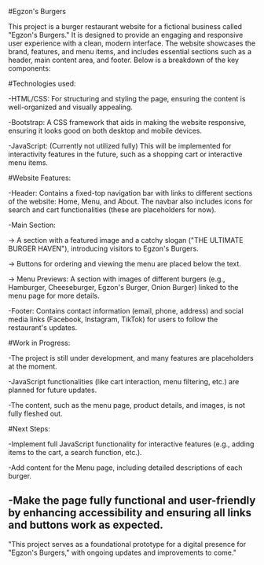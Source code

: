 #Egzon's Burgers

This project is a burger restaurant website for a fictional business called "Egzon's Burgers." It is designed to provide an engaging and responsive user experience with a clean, modern interface. The website showcases the brand, features, and menu items, and includes essential sections such as a header, main content area, and footer. Below is a breakdown of the key components:

#Technologies used:

-HTML/CSS: For structuring and styling the page, ensuring the content is well-organized and visually appealing.

-Bootstrap: A CSS framework that aids in making the website responsive, ensuring it looks good on both desktop and mobile devices.

-JavaScript: (Currently not utilized fully) This will be implemented for interactivity features in the future, such as a shopping cart or interactive menu items.

#Website Features:

-Header: Contains a fixed-top navigation bar with links to different sections of the website: Home, Menu, and About. The navbar also includes icons for search and cart functionalities (these are placeholders for now).

-Main Section:

-> A section with a featured image and a catchy slogan ("THE ULTIMATE BURGER HAVEN"), introducing visitors to Egzon's Burgers.

-> Buttons for ordering and viewing the menu are placed below the text.

-> Menu Previews: A section with images of different burgers (e.g., Hamburger, Cheeseburger, Egzon's Burger, Onion Burger) linked to the menu page for more details.


-Footer: Contains contact information (email, phone, address) and social media links (Facebook, Instagram, TikTok) for users to follow the restaurant's updates.


#Work in Progress:

-The project is still under development, and many features are placeholders at the moment.

-JavaScript functionalities (like cart interaction, menu filtering, etc.) are planned for future updates.

-The content, such as the menu page, product details, and images, is not fully fleshed out.


#Next Steps:

-Implement full JavaScript functionality for interactive features (e.g., adding items to the cart, a search function, etc.).

-Add content for the Menu page, including detailed descriptions of each burger.

-Make the page fully functional and user-friendly by enhancing accessibility and ensuring all links and buttons work as expected.
-----------------------------------------------------
"This project serves as a foundational prototype for a digital presence for "Egzon's Burgers," with ongoing updates and improvements to come."
